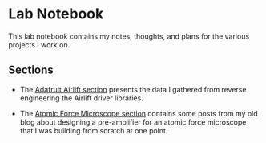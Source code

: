 <!-- notoc -->

# Lab Notebook

This lab notebook contains my notes, thoughts, and plans for the various projects I work on.

## Sections
- The [Adafruit Airlift section](airlift/airlift.html) presents the data I gathered from reverse engineering the Airlift driver libraries.

- The [Atomic Force Microscope section](afm/atomic_force_microscope.html) contains some posts from my old blog about designing a pre-amplifier
for an atomic force microscope that I was building from scratch at one point.
